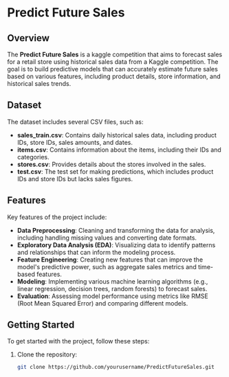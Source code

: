 # Predict Future Sales

## Overview

The **Predict Future Sales**  is a kaggle competition that aims to forecast sales for a retail store using historical sales data from a Kaggle competition. The goal is to build predictive models that can accurately estimate future sales based on various features, including product details, store information, and historical sales trends.

## Dataset

The dataset includes several CSV files, such as:

- **sales_train.csv**: Contains daily historical sales data, including product IDs, store IDs, sales amounts, and dates.
- **items.csv**: Contains information about the items, including their IDs and categories.
- **stores.csv**: Provides details about the stores involved in the sales.
- **test.csv**: The test set for making predictions, which includes product IDs and store IDs but lacks sales figures.

## Features

Key features of the project include:

- **Data Preprocessing**: Cleaning and transforming the data for analysis, including handling missing values and converting date formats.
- **Exploratory Data Analysis (EDA)**: Visualizing data to identify patterns and relationships that can inform the modeling process.
- **Feature Engineering**: Creating new features that can improve the model's predictive power, such as aggregate sales metrics and time-based features.
- **Modeling**: Implementing various machine learning algorithms (e.g., linear regression, decision trees, random forests) to forecast sales.
- **Evaluation**: Assessing model performance using metrics like RMSE (Root Mean Squared Error) and comparing different models.

## Getting Started

To get started with the project, follow these steps:

1. Clone the repository:
   ```bash
   git clone https://github.com/yourusername/PredictFutureSales.git
